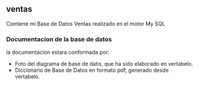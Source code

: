 ## ventas
Contiene mi Base de Datos Ventas realizado en el motor My SQL

### Documentacion de la base de datos
la documentacion estara conformada por:
- Foto del diagrama de base de datis, que ha sido elaborado en vertabelo. 
- Diccionario de Base de Datos en formato pdf, generado desde vertabelo.